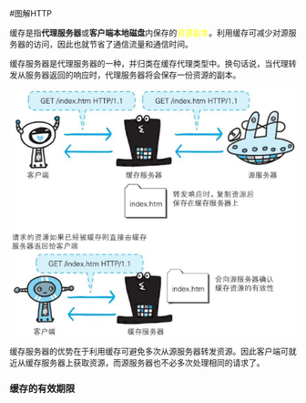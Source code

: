 #图解HTTP 

缓存是指**代理服务器**或**客户端本地磁盘**内保存的<font color="#ffff00">资源副本</font>。利用缓存可减少对源服务器的访问，因此也就节省了通信流量和通信时间。

缓存服务器是代理服务器的一种，并归类在缓存代理类型中。换句话说，当代理转发从服务器返回的响应时，代理服务器将会保存一份资源的副本。

![](附件图片/缓存.png)

缓存服务器的优势在于利用缓存可避免多次从源服务器转发资源。因此客户端可就近从缓存服务器上获取资源，而源服务器也不必多次处理相同的请求了。

### 缓存的有效期限

